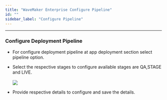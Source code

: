 ```yaml
---
title: "WaveMaker Enterprise Configure Pipeline"
id: ""
sidebar_label: "Configure Pipeline"
---
```

---

### Configure Deployment Pipeline

- For configure deployment pipeline at app deployment section select pipeline option.
- Select the respective stages to configure available stages are QA,STAGE and  LIVE.
    <br/><br/>
    [![](/learn/assets/wme-setup/configuring-wme/pipeline-configuration.png)](/learn/assets/wme-setup/configuring-wme/pipeline-configuration.png)

- Provide respective details to configure and save the details.
